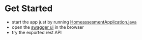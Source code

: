# Get Started

 - start the app just by running [HomeassesmentApplication.java](src%2Fmain%2Fjava%2Fcom%2Fganesh%2Fhomeassesment%2FHomeassesmentApplication.java)
 - open the [swagger ui](http://localhost:8080/swagger-ui/index.html) in the browser
 - try the exported rest API